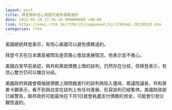 ```yaml
---
layout: post
title: 拜登稱有信心美國可避免債務違約
date: 2023-05-20 17:56:10.000000000 +08:00
link: https://news.rthk.hk/rthk/ch/component/k2/1701442-20230520.htm
categories: rthk
---
```


美國總統拜登表示，有信心美國可以避免債務違約。

拜登今天在日本廣島被問及是否擔心會談進展情況，他表示並不擔心。

美國白宮早前承認，與共和黨就債務上限的談判，仍然存在分歧，但拜登表示，有信心雙方仍可以彌合分歧。

美國政府與國會領袖就債務上限問題進行的談判再陷入僵局，眾議院議長、共和黨麥卡錫表示，看不到與白宮在談判上有任何進展，形容談判已經暫停。美國財政部已經警告，聯邦政府可能最快在下月1日就會耗盡支付債務的資金，可能會引發災難性違約。

